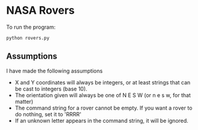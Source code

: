 # NASA Rovers

To run the program:

```
python rovers.py
```

## Assumptions

I have made the following assumptions

- X and Y coordinates will always be integers, or at least strings that can be cast to integers (base 10).
- The orientation given will always be one of N E S W (or n e s w, for that matter)
- The command string for a rover cannot be empty. If you want a rover to do nothing, set it to 'RRRR'
- If an unknown letter appears in the command string, it will be ignored.
